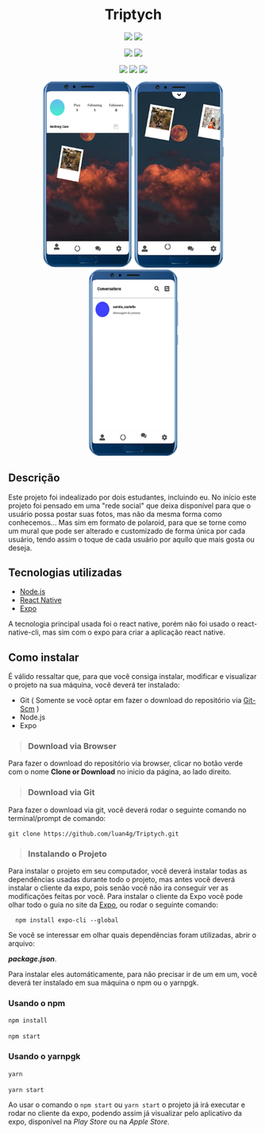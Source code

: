 <div align="center">

# Triptych

![](https://img.shields.io/github/last-commit/luan4g/Triptych?&style=for-the-badge)
![](https://img.shields.io/github/stars/luan4g/Triptych?&style=for-the-badge)

![](https://img.shields.io/badge/android-%233DDC84?&style=for-the-badge&logo=android&logoColor=333)
![](https://img.shields.io/badge/iOS-%23000000?&style=for-the-badge&logo=apple&logoColor=fff)

![](https://img.shields.io/badge/expo-%23000020?&style=for-the-badge&logo=expo)
![](https://img.shields.io/badge/react_native-%2361DAFB?&style=for-the-badge&logo=React&logoColor=242424)
![](https://img.shields.io/badge/vs_code-%23007ACC?&style=for-the-badge&logo=visual-studio-code&logoColor=fff)

<img width=180 src="image-project/Smartphone_2.png"/>
<img width=180 src="image-project/Smartphone_1.png"/>
<img width=180 src="image-project/Smartphone_3.png"/>

</div>

## Descrição

Este projeto foi indealizado por dois estudantes, incluindo eu. No início este projeto foi pensado em uma "rede social" que 
deixa disponível para que o usuário possa postar suas fotos, mas não da mesma forma como conhecemos... Mas sim em formato de polaroid, para que se torne como um mural que pode ser alterado e customizado de forma única por cada usuário, tendo assim o toque de cada usuário por aquilo que mais gosta ou deseja.

## **Tecnologias utilizadas**

  - [Node.js](https://nodejs.org/en/)
  - [React Native](https://reactnative.dev/)
  - [Expo](https://expo.io/learn)

  A tecnologia principal usada foi o react native, porém não foi usado o react-native-cli, mas sim com o expo para criar a aplicação react native.

## **Como instalar**

  É válido ressaltar que, para que você consiga instalar, modificar e visualizar o projeto na sua máquina, você deverá ter instalado:

  - Git ( Somente se você optar em fazer o download do repositório via [Git-Scm](https://git-scm.com/) )
  - Node.js
  - Expo

  > ### **Download via Browser**

  Para fazer o download do repositório via browser, clicar no botão verde com o nome **Clone or Download** no inicio da página, ao lado direito.

  > ### **Download via Git**

  Para fazer o download via git, você deverá rodar o seguinte comando no terminal/prompt de comando:

  ```
  git clone https://github.com/luan4g/Triptych.git
  ```
  > ### **Instalando o Projeto**

  Para instalar o projeto em seu computador, você deverá instalar todas as dependências usadas durante todo o projeto, mas antes você deverá instalar o cliente da expo, pois senão você não ira conseguir ver as modificações feitas por você. Para instalar o cliente da Expo você pode olhar todo o guia no site da [Expo](https://expo.io/learn), ou rodar o seguinte comando:

  ```
    npm install expo-cli --global
  ```

  Se você se interessar em olhar quais dependências foram utilizadas, abrir o arquivo:

  **_package.json_**.

  Para instalar eles automáticamente, para não precisar ir de um em um, você deverá ter instalado em sua máquina o npm ou o yarnpgk.

  ### **Usando o npm**

  ```
  npm install

  npm start
  ```

  ### **Usando o yarnpgk**

  ```
  yarn

  yarn start
  ```

  Ao usar o comando o `npm start` ou `yarn start` o projeto já irá executar e rodar no cliente da expo, podendo assim já visualizar pelo aplicativo da expo, disponível na _Play Store_ ou na _Apple Store_.